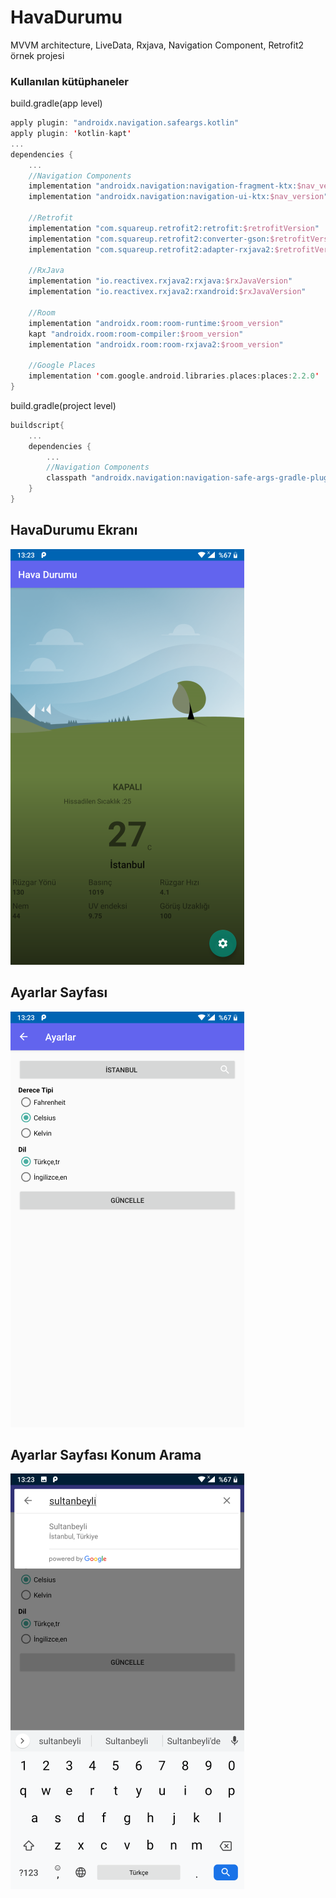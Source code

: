 # HavaDurumu
MVVM architecture, LiveData, Rxjava, Navigation Component, Retrofit2 örnek projesi


### Kullanılan kütüphaneler
build.gradle(app level)
```kotlin
apply plugin: "androidx.navigation.safeargs.kotlin"
apply plugin: 'kotlin-kapt'
...
dependencies {
    ...
    //Navigation Components
    implementation "androidx.navigation:navigation-fragment-ktx:$nav_version"
    implementation "androidx.navigation:navigation-ui-ktx:$nav_version"

    //Retrofit
    implementation "com.squareup.retrofit2:retrofit:$retrofitVersion"
    implementation "com.squareup.retrofit2:converter-gson:$retrofitVersion"
    implementation "com.squareup.retrofit2:adapter-rxjava2:$retrofitVersion"

    //RxJava
    implementation "io.reactivex.rxjava2:rxjava:$rxJavaVersion"
    implementation "io.reactivex.rxjava2:rxandroid:$rxJavaVersion"

    //Room
    implementation "androidx.room:room-runtime:$room_version"
    kapt "androidx.room:room-compiler:$room_version"
    implementation "androidx.room:room-rxjava2:$room_version"

    //Google Places
    implementation 'com.google.android.libraries.places:places:2.2.0'
}
```
build.gradle(project level)
```kotlin
buildscript{
    ...
    dependencies {
        ...
        //Navigation Components
        classpath "androidx.navigation:navigation-safe-args-gradle-plugin:$nav_version"
    }
}
```

## HavaDurumu Ekranı

![](https://github.com/yunusbedir/HavaDurumu/blob/master/ss/current_fragment.png)

## Ayarlar Sayfası 

![](https://github.com/yunusbedir/HavaDurumu/blob/master/ss/settings_fragment_1.png)

## Ayarlar Sayfası Konum Arama

![](https://github.com/yunusbedir/HavaDurumu/blob/master/ss/settings_fragment_2.png)

